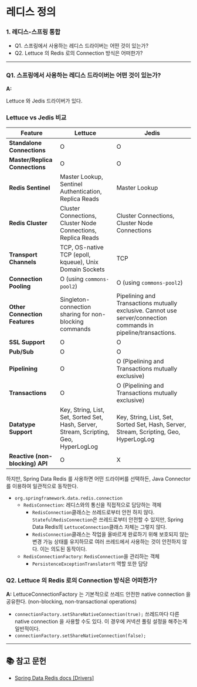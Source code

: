 # 레디스 정의

### 1. 레디스-스프링 통합

- Q1. 스프링에서 사용하는 레디스 드라이버는 어떤 것이 있는가?
- Q2. Lettuce 의 Redis 로의 Connection 방식은 어떠한가?

---

### Q1. 스프링에서 사용하는 레디스 드라이버는 어떤 것이 있는가?

**A:**

Lettuce 와 Jedis 드라이버가 있다.

### Lettuce vs Jedis 비교

| **Feature**                     | **Lettuce**                                                                           | **Jedis**                                                                                                       |
|---------------------------------|---------------------------------------------------------------------------------------|-----------------------------------------------------------------------------------------------------------------|
| **Standalone Connections**      | O                                                                                     | O                                                                                                               |
| **Master/Replica Connections**  | O                                                                                     | O                                                                                                               |
| **Redis Sentinel**              | Master Lookup, Sentinel Authentication, Replica Reads                                 | Master Lookup                                                                                                   |
| **Redis Cluster**               | Cluster Connections, Cluster Node Connections, Replica Reads                          | Cluster Connections, Cluster Node Connections                                                                   |
| **Transport Channels**          | TCP, OS-native TCP (epoll, kqueue), Unix Domain Sockets                               | TCP                                                                                                             |
| **Connection Pooling**          | O (using `commons-pool2`)                                                             | O (using `commons-pool2`)                                                                                       |
| **Other Connection Features**   | Singleton-connection sharing for non-blocking commands                                | Pipelining and Transactions mutually exclusive. Cannot use server/connection commands in pipeline/transactions. |
| **SSL Support**                 | O                                                                                     | O                                                                                                               |
| **Pub/Sub**                     | O                                                                                     | O                                                                                                               |
| **Pipelining**                  | O                                                                                     | O (Pipelining and Transactions mutually exclusive)                                                              |
| **Transactions**                | O                                                                                     | O (Pipelining and Transactions mutually exclusive)                                                              |
| **Datatype Support**            | Key, String, List, Set, Sorted Set, Hash, Server, Stream, Scripting, Geo, HyperLogLog | Key, String, List, Set, Sorted Set, Hash, Server, Stream, Scripting, Geo, HyperLogLog                           |
| **Reactive (non-blocking) API** | O                                                                                     | X                                                                                                               |

하지만, Spring Data Redis 를 사용하면 어떤 드라이버를 선택하든, Java Connector 를 이용하여 일관적으로 동작한다.

- `org.springframework.data.redis.connection`
    - `RedisConnection`: 레디스와의 통신을 직접적으로 담당하는 객체
        - `RedisConnection`클래스는 쓰레드로부터 안전 하지 않다. `StatefulRedisConnection`은 쓰레드로부터 안전할 수 있지만, Spring Data Redis의 `LettuceConnection`클래스 자체는 그렇지 않다.
        - `RedisConnection`클래스는 작업을 올바르게 완료하기 위해 보호되지 않는 변경 가능 상태를 유지하므로 여러 쓰레드에서 사용하는 것이 안전하지 않다. 이는 의도된 동작이다.
    - `RedisConnectionFactory`: `RedisConnection`을 관리하는 객체
        - `PersistenceExceptionTranslator의` 역할 또한 담당

### Q2. Lettuce 의 Redis 로의 Connection 방식은 어떠한가?

**A:**
LettuceConnectionFactory 는 기본적으로 쓰레드 안전한 native connection 을 공유한다. (non-blocking, non-transactional operations)

- `connectionFactory.setShareNativeConnection(true);`
  쓰레드마다 다른 native connection 을 사용할 수도 있다. 이 경우에 커넥션 풀링 설정을 해주는게 일반적이다.
- `connectionFactory.setShareNativeConnection(false);`

---

## 📚 참고 문헌

- [Spring Data Redis docs [Drivers]](https://docs.spring.io/spring-data/redis/reference/redis/drivers.html)
